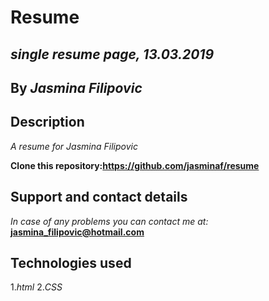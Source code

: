 # Resume #

## _single resume page, 13.03.2019_

## By _Jasmina Filipovic_

## Description

_A resume for Jasmina Filipovic_

**Clone this repository:https://github.com/jasminaf/resume**

## Support and contact details

_In case of any problems you can contact me at:_ **jasmina_filipovic@hotmail.com**

## Technologies used

1._html_
2._CSS_
